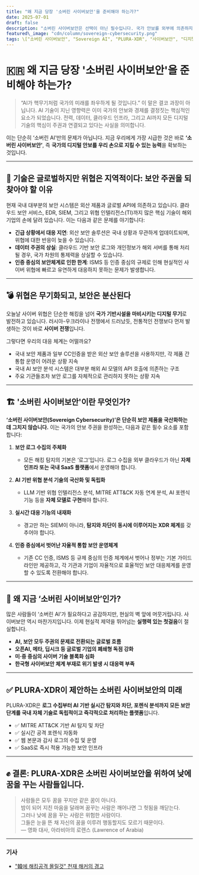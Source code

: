 ```yaml
---
title: "왜 지금 당장 '소버린 사이버보안'을 준비해야 하는가?"
date: 2025-07-01
draft: false
description: "소버린 사이버보안은 선택이 아닌 필수입니다. 국가 안보를 외부에 의존하지 않고 우리 스스로 지켜야 합니다."
featured\_image: "cdn/column/sovereign-cybersecurity.png"
tags: \["소버린 사이버보안", "Sovereign AI", "PLURA-XDR", "사이버보안", "디지털 주권", "AI 보안"]
---
```


# 🇰🇷 왜 지금 당장 '**소버린 사이버보안**'을 준비해야 하는가?

> “AI가 핵무기처럼 국가의 미래를 좌우하게 될 것입니다.”
> 이 말은 결코 과장이 아닙니다. AI 기술이 지닌 영향력은 이미 국가의 안보와 경제를 결정짓는 핵심적인 요소가 되었습니다.
> 전력, 데이터, 클라우드 인프라, 그리고 AI까지 모든 디지털 기술의 핵심이 주권과 연결되고 있다는 사실을 의미합니다.

이는 단순히 ‘소버린 AI’만의 문제가 아닙니다.
지금 우리에게 가장 시급한 것은 바로 **‘소버린 사이버보안’**,
즉 **국가의 디지털 안보를 우리 손으로 지킬 수 있는 능력**을 확보하는 것입니다.

---

## 🧠 기술은 글로벌하지만 위협은 지역적이다: **보안 주권을 되찾아야 할 이유**

현재 국내 대부분의 보안 시스템은 외산 제품과 글로벌 API에 의존하고 있습니다. 클라우드 보안 서비스, EDR, SIEM, 그리고 위협 인텔리전스(TI)까지 많은 핵심 기술이 해외 기업의 손에 달려 있습니다. 이는 다음과 같은 문제를 야기합니다:

* **긴급 상황에서 대응 지연**: 외산 보안 솔루션은 국내 상황과 무관하게 업데이트되며, 위협에 대한 반응이 늦을 수 있습니다.
* **데이터 주권의 상실**: 클라우드 기반 보안 로그와 개인정보가 해외 서버를 통해 처리될 경우, 국가 차원의 통제력을 상실할 수 있습니다.
* **인증 중심의 보안체계로 인한 한계**: ISMS 등 인증 중심의 규제로 인해 현실적인 사이버 위협에 빠르고 유연하게 대응하지 못하는 문제가 발생합니다.

---

## 💣 위협은 무기화되고, 보안은 분산된다

오늘날 사이버 위협은 단순한 해킹을 넘어 **국가 기반시설을 마비시키는 디지털 무기**로 발전하고 있습니다. 러시아-우크라이나 전쟁에서 드러났듯, 전통적인 전쟁보다 먼저 발생하는 것이 바로 **사이버 전쟁**입니다.

그렇다면 우리의 대응 체계는 어떨까요?

* 국내 보안 제품과 일부 CC인증을 받은 외산 보안 솔루션을 사용하지만, 각 제품 간 통합 운영이 어려운 상황 지속
* 국내 AI 보안 분석 시스템은 대부분 해외 AI 모델의 API 호출에 의존하는 구조
* 주요 기관들조차 보안 로그를 자체적으로 관리하지 못하는 상황 지속

---

## 🏗️ '소버린 사이버보안'이란 무엇인가?

**‘소버린 사이버보안(Sovereign Cybersecurity)’은 단순히 보안 제품을 국산화하는 데 그치지 않습니다.**
이는 국가의 안보 주권을 완성하는, 다음과 같은 필수 요소를 포함합니다:

1. **보안 로그 수집의 주체화**

   * 모든 해킹 탐지의 기본은 ‘로그’입니다. 로그 수집을 외부 클라우드가 아닌 **자체 인프라 또는 국내 SaaS 플랫폼**에서 운영해야 합니다.

2. **AI 기반 위협 분석 기술의 국산화 및 독립화**

   * LLM 기반 위협 인텔리전스 분석, MITRE ATT\&CK 자동 연계 분석, AI 포렌식 기능 등을 **자체 모델로 구현**해야 합니다.

3. **실시간 대응 기능의 내재화**

   * 경고만 하는 SIEM이 아니라, **탐지와 차단이 동시에 이루어지는 XDR 체계**를 갖추어야 합니다.

4. **인증 중심에서 벗어난 자율적 통합 보안 운영체계**

   * 기존 CC 인증, ISMS 등 규제 중심의 인증 체계에서 벗어나 정부는 기본 가이드라인만 제공하고, 각 기관과 기업이 자율적으로 효율적인 보안 대응체계를 운영할 수 있도록 전환해야 합니다.

---

## 💬 왜 지금 ‘소버린 사이버보안’인가?

많은 사람들이 ‘소버린 AI’가 필요하다고 공감하지만, 현실의 벽 앞에 머뭇거립니다.
사이버보안 역시 마찬가지입니다. 이제 현실적 제약을 뛰어넘는 **실행력 있는 첫걸음**이 절실합니다.

* **AI, 보안 모두 주권의 문제로 전환되는 글로벌 흐름**
* **오픈AI, 메타, 딥시크 등 글로벌 기업의 폐쇄형 독점 강화**
* **미·중 중심의 사이버 기술 블록화 심화**
* **한국형 사이버보안 체계 부재로 위기 발생 시 대응력 부족**

---

## ✅ PLURA-XDR이 제안하는 소버린 사이버보안의 미래

PLURA-XDR은 **로그 수집부터 AI 기반 실시간 탐지와 차단, 포렌식 분석까지 모든 보안 단계를 국내 자체 기술로 독립적이고 즉각적으로 처리하는 플랫폼**입니다.

* ✅ MITRE ATT\&CK 기반 AI 탐지 및 차단
* ✅ 실시간 공격 포렌식 자동화
* ✅ 웹 본문과 감사 로그의 수집 및 운영
* ✅ SaaS로 즉시 적용 가능한 보안 인프라

---

## ✊ 결론: PLURA-XDR은 소버린 사이버보안을 위하여 낮에 꿈을 꾸는 사람들입니다.

> 사람들은 모두 꿈을 꾸지만 같은 꿈이 아니다.  
> 밤이 되어 지친 마음을 달래며 꿈꾸는 사람은 깨어나면 그 헛됨을 깨닫는다.  
> 그러나 낮에 꿈을 꾸는 사람은 위험한 사람이다.  
> 그들은 눈을 뜬 채 자신의 꿈을 이루려 행동할지도 모르기 때문이다.  
> — 영화 대사, 아라비아의 로렌스 (Lawrence of Arabia)

---

### 기사
- ["韓에 해킹공격 몰릴것" 천재 해커의 경고](https://n.news.naver.com/mnews/article/009/0005517248)
